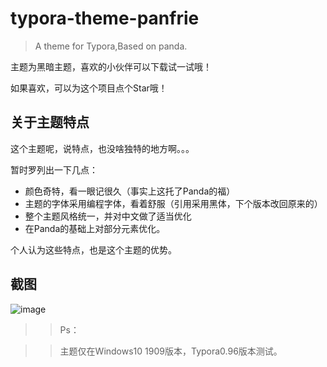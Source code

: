 # typora-theme-panfrie

> A theme for Typora,Based on panda.

主题为黑暗主题，喜欢的小伙伴可以下载试一试哦！

如果喜欢，可以为这个项目点个Star哦！

## 关于主题特点

这个主题呢，说特点，也没啥独特的地方啊。。。

暂时罗列出一下几点：

- 颜色奇特，看一眼记很久（事实上这托了Panda的福）
- 主题的字体采用编程字体，看着舒服（引用采用黑体，下个版本改回原来的）
- 整个主题风格统一，并对中文做了适当优化
- 在Panda的基础上对部分元素优化。

个人认为这些特点，也是这个主题的优势。

## 截图

![image](https://user-images.githubusercontent.com/75924586/127771110-87dd47fa-e3ff-4ab2-8ee0-8435b2a532f1.png)


>> Ps：

>> 主题仅在Windows10 1909版本，Typora0.96版本测试。
